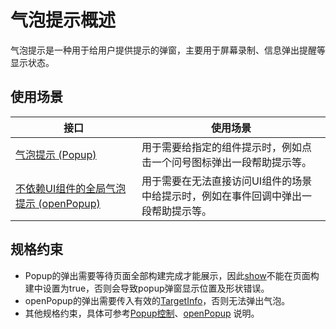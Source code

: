 # 气泡提示概述

气泡提示是一种用于给用户提供提示的弹窗，主要用于屏幕录制、信息弹出提醒等显示状态。

## 使用场景

| 接口|使用场景  |
| ----------| ----------------------------------- |
| [气泡提示 (Popup)](arkts-popup-and-menu-components-popup.md) | 用于需要给指定的组件提示时，例如点击一个问号图标弹出一段帮助提示等。 |
| [不依赖UI组件的全局气泡提示 (openPopup)](arkts-popup-and-menu-components-uicontext-popup.md) | 用于需要在无法直接访问UI组件的场景中给提示时，例如在事件回调中弹出一段帮助提示等。 |

## 规格约束

* Popup的弹出需要等待页面全部构建完成才能展示，因此[show](../reference/apis-arkui/arkui-ts/ts-universal-attributes-popup.md#bindpopup)不能在页面构建中设置为true，否则会导致popup弹窗显示位置及形状错误。
* openPopup的弹出需要传入有效的[TargetInfo](../reference/apis-arkui/js-apis-arkui-UIContext.md#targetinfo18)，否则无法弹出气泡。
* 其他规格约束，具体可参考[Popup控制](../reference/apis-arkui/arkui-ts/ts-universal-attributes-popup.md)、[openPopup](../reference/apis-arkui/js-apis-arkui-UIContext.md#openpopup18) 说明。